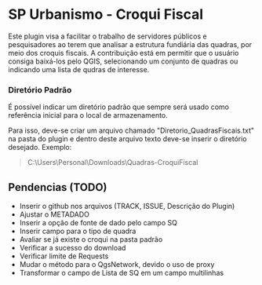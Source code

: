 # SP Urbanismo - Croqui Fiscal
Este plugin visa a facilitar o trabalho de servidores públicos e pesquisadores ao terem que analisar a estrutura fundiária das quadras, por meio dos croquis fiscais. A contribuição está em permitir que o usuário consiga baixá-los pelo QGIS, selecionando um conjunto de quadras ou indicando uma lista de qudras de interesse.

### Diretório Padrão
É possível indicar um diretório padrão que sempre será usado como referência inicial para o local de armazenamento.

Para isso, deve-se criar um arquivo chamado "Diretorio_QuadrasFiscais.txt" na pasta do plugin e dentro deste arquivo texto deve-se inserir o diretório desejado. Exemplo: 

> C:\Users\Personal\Downloads\Quadras-CroquiFiscal


## Pendencias (TODO)
* Inserir o github nos arquivos (TRACK, ISSUE, Descrição do Plugin)
* Ajustar o METADADO
* Inserir a opção de fonte de dado pelo campo SQ
* Inserir campo para o tipo de quadra
* Avaliar se já existe o croqui na pasta padrão
* Verificar a sucesso do download
* Verificar limite de Requests
* Mudar o método para o QgsNetwork, devido o uso de proxy
* Transformar o campo de Lista de SQ em um campo multilinhas
